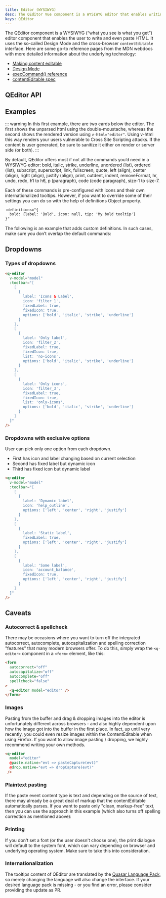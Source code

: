 ```yaml
---
title: Editor (WYSIWYG)
desc: The QEditor Vue component is a WYSIWYG editor that enables writing and pasting HTML.
keys: QEditor
---
```


The QEditor component is a WYSIWYG (“what you see is what you get”) editor component that enables the user to write and even paste HTML. It uses the so-called Design Mode and the cross-browser `contentEditable` interface. Here are some go-to reference pages from the MDN webdocs with more detailed information about the underlying technology:

- [Making content editable](https://developer.mozilla.org/en-US/docs/Web/Guide/HTML/Editable_content)
- [Design Mode](https://developer.mozilla.org/en-US/docs/Web/API/Document/designMode)
- [execCommand() reference](https://developer.mozilla.org/en-US/docs/Web/API/document/execCommand)
- [contentEditable spec](https://developer.mozilla.org/en-US/docs/Web/HTML/Global_attributes/contenteditable)

## QEditor API

<doc-api file="QEditor" />

## Examples
<doc-example title="Default editor" file="QEditor/Basic" />

::: warning
In this first example, there are two cards below the editor. The first shows the unparsed html using the double-moustache, whereas the second shows the rendered version using `v-html="editor"`. Using v-html this way renders your users vulnerable to Cross Site Scripting attacks. If the content is user generated, be sure to sanitize it either on render or server side (or both).
:::

By default, QEditor offers most if not all the commands you’d need in a WYSIWYG editor: bold, italic, strike, underline, unordered (list), ordered (list), subscript, superscript, link, fullscreen, quote, left (align), center (align), right (align), justify (align), print, outdent, indent, removeFormat, hr, undo, redo, h1 to h6, p (paragraph), code (code paragraph), size-1 to size-7.

Each of these commands is pre-configured with icons and their own internationalized tooltips. However, if you want to override some of their settings you can do so with the help of definitions Object property.

```html
:definitions="{
  bold: {label: 'Bold', icon: null, tip: 'My bold tooltip'}
}"
```

<doc-example title="Redefine bold command" file="QEditor/NewBold" />

The following is an example that adds custom definitions. In such cases, make sure you don’t overlap the default commands:

<doc-example title="Add new commands" file="QEditor/NewCommands" />

<doc-example title="Kitchen sink" file="QEditor/KitchenSink" />

<doc-example title="Custom style" file="QEditor/Custom" />

<doc-example title="Using toolbar slots" file="QEditor/ToolbarSlot" />

## Dropdowns

### Types of dropdowns

```html
<q-editor
  v-model="model"
  :toolbar="[
    [
      {
        label: 'Icons & Label',
        icon: 'filter_1',
        fixedLabel: true,
        fixedIcon: true,
        options: ['bold', 'italic', 'strike', 'underline']
      }
    ],
    [
      {
        label: 'Only label',
        icon: 'filter_2',
        fixedLabel: true,
        fixedIcon: true,
        list: 'no-icons',
        options: ['bold', 'italic', 'strike', 'underline']
      }
    ],
    [
      {
        label: 'Only icons',
        icon: 'filter_3',
        fixedLabel: true,
        fixedIcon: true,
        list: 'only-icons',
        options: ['bold', 'italic', 'strike', 'underline']
      }
    ]
  ]"
/>
```
### Dropdowns with exclusive options
User can pick only one option from each dropdown.

* First has icon and label changing based on current selection
* Second has fixed label but dynamic icon
* Third has fixed icon but dynamic label

```html
<q-editor
  v-model="model"
  :toolbar="[
    [
      {
        label: 'Dynamic label',
        icon: 'help_outline',
        options: ['left', 'center', 'right', 'justify']
      }
    ],
    [
      {
        label: 'Static label',
        fixedLabel: true,
        options: ['left', 'center', 'right', 'justify']
      }
    ],
    [
      {
        label: 'Some label',
        icon: 'account_balance',
        fixedIcon: true,
        options: ['left', 'center', 'right', 'justify']
      }
    ]
  ]"
/>
```

## Caveats

### Autocorrect & spellcheck
There may be occasions where you want to turn off the integrated autocorrect, autocomplete, autocapitalization and spelling correction "features" that many modern browsers offer. To do this, simply wrap the `<q-editor>` component in a `<form>` element, like this:

```html
<form
  autocorrect="off"
  autocapitalize="off"
  autocomplete="off"
  spellcheck="false"
>
  <q-editor model="editor" />
</form>
```

### Images
Pasting from the buffer and drag & dropping images into the editor is unfortunately different across browsers - and also highly dependent upon how the image got into the buffer in the first place. In fact, up until very recently, you could even resize images within the ContentEditable when using Firefox. If you want to allow image pasting / dropping, we highly recommend writing your own methods.

```html
<q-editor
  model="editor"
  @paste.native="evt => pasteCapture(evt)"
  @drop.native="evt => dropCapture(evt)"
 />
```

### Plaintext pasting
If the paste event content type is text and depending on the source of text, there may already be a great deal of markup that the contentEditable automatically parses. If you want to paste only "clean, markup-free" text, then you can use the approach in this example (which also turns off spelling correction as mentioned above):

<doc-example title="Paste Event Override" file="QEditor/Pasting" />

### Printing
If you don't set a font (or the user doesn't choose one), the print dialogue will default to the system font, which can vary depending on browser and underlying operating system. Make sure to take this into consideration.

### Internationalization
The tooltips content of QEditor are translated by the [Quasar Language Pack](/options/quasar-language-packs), so merely changing the language will also change the interface. If your desired language pack is missing - or you find an error, please consider providing the update as PR.
